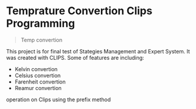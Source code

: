 # Temprature Convertion Clips Programming
> Temp convertion

This project is for final test of Stategies Management and Expert System. It was created with CLIPS.
Some of features are including:
- Kelvin convertion
- Celsius convertion
- Farenheit convertion
- Reamur convertion

operation on Clips using the prefix method
